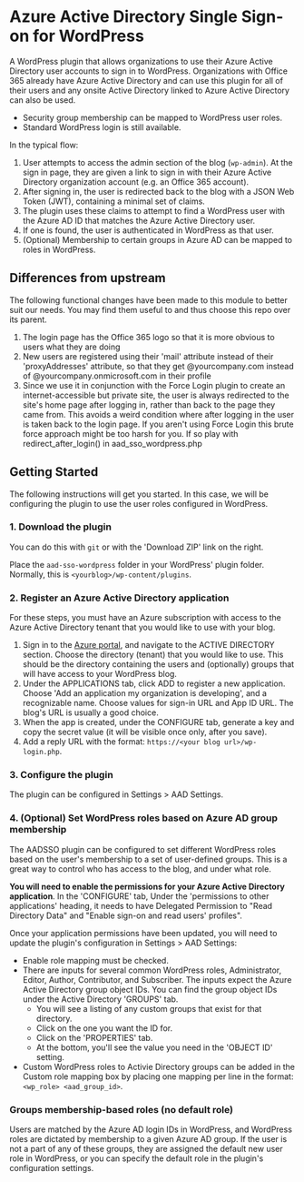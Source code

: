 # Azure Active Directory Single Sign-on for WordPress

A WordPress plugin that allows organizations to use their Azure Active Directory
user accounts to sign in to WordPress. Organizations with Office 365 already have
Azure Active Directory and can use this plugin for all of their users and any onsite
Active Directory linked to Azure Active Directory can also be used.

- Security group membership can be mapped to WordPress user roles.
- Standard WordPress login is still available.

In the typical flow:

1. User attempts to access the admin section of the blog (`wp-admin`). At the sign in page, they are given a link to sign in with their Azure Active Directory organization account (e.g. an Office 365 account).
2. After signing in, the user is redirected back to the blog with a JSON Web Token (JWT), containing a minimal set of claims.
3. The plugin uses these claims to attempt to find a WordPress user with the Azure AD ID that matches the Azure Active Directory user.
4. If one is found, the user is authenticated in WordPress as that user.
5. (Optional) Membership to certain groups in Azure AD can be mapped to roles in WordPress.

## Differences from upstream

The following functional changes have been made to this module to better suit our needs. You may find them useful to and thus choose this repo over its parent.

1. The login page has the Office 365 logo so that it is more obvious to users what they are doing
2. New users are registered using their 'mail' attribute instead of their 'proxyAddresses' attribute, so that they get @yourcompany.com instead of @yourcompany.onmicrosoft.com in their profile
3. Since we use it in conjunction with the Force Login plugin to create an internet-accessible but private site, the user is always redirected to the site's home page after logging in, rather than back to the page they came from. This avoids a weird condition where after logging in the user is taken back to the login page. If you aren't using Force Login this brute force approach might be too harsh for you. If so play with redirect_after_login() in aad_sso_wordpress.php

## Getting Started

The following instructions will get you started. In this case, we will be configuring the plugin to use the user roles configured in WordPress.

### 1. Download the plugin

You can do this with `git` or with the 'Download ZIP' link on the right.

Place the `aad-sso-wordpress` folder in your WordPress' plugin folder. Normally, this is `<yourblog>/wp-content/plugins`.

### 2. Register an Azure Active Directory application

For these steps, you must have an Azure subscription with access to the Azure Active Directory tenant that you would like to use with your blog.

1. Sign in to the [Azure portal](https://manage.windowsazure.com), and navigate to the ACTIVE DIRECTORY section. Choose the directory (tenant) that you would like to use. This should be the directory containing the users and (optionally) groups that will have access to your WordPress blog.
3. Under the APPLICATIONS tab, click ADD to register a new application. Choose 'Add an application my organization is developing', and a recognizable name. Choose values for sign-in URL and App ID URL. The blog's URL is usually a good choice.
4. When the app is created, under the CONFIGURE tab, generate a key and copy the secret value (it will be visible once only, after you save).
5. Add a reply URL with the format: `https://<your blog url>/wp-login.php`.

### 3. Configure the plugin

The plugin can be configured in Settings > AAD Settings.

### 4. (Optional) Set WordPress roles based on Azure AD group membership

The AADSSO plugin can be configured to set different WordPress roles based on the user's membership to a set of user-defined groups. This is a great way to control who has access to the blog, and under what role.

**You will need to enable the permissions for your Azure Active Directory application**. In the 'CONFIGURE' tab, Under the 'permissions to other applications' heading, it needs to have Delegated Permission to "Read Directory Data" and "Enable sign-on and read users' profiles".

Once your application permissions have been updated, you will need to update the plugin's configuration in Settings > AAD Settings:

- Enable role mapping must be checked.
- There are inputs for several common WordPress roles, Administrator, Editor, Author, Contributor, and Subscriber. The inputs expect the Azure Active Directory group object IDs. You can find the group object IDs under the Active Directory 'GROUPS' tab.
	- You will see a listing of any custom groups that exist for that directory.
	- Click on the one you want the ID for.
	- Click on the 'PROPERTIES' tab.
	- At the bottom, you'll see the value you need in the 'OBJECT ID' setting.
- Custom WordPress roles to Activie Directory groups can be added in the Custom role mapping box by placing one mapping per line in the format: `<wp_role> <aad_group_id>`.

### Groups membership-based roles (no default role)

Users are matched by the Azure AD login IDs in WordPress, and WordPress roles are dictated by membership to a given Azure AD group. If the user is not a part of any of these groups, they are assigned the default new user role in WordPress, or you can specify the default role in the plugin's configuration settings.
